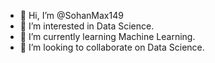 - 👋 Hi, I’m @SohanMax149
- 👀 I’m interested in Data Science.
- 🌱 I’m currently learning Machine Learning.
- 💞️ I’m looking to collaborate on Data Science.





